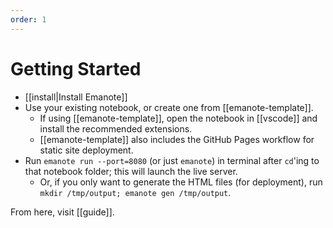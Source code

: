 ```yaml
---
order: 1
---
```


# Getting Started

- [[install|Install Emanote]]
- Use your existing notebook, or create one from [[emanote-template]].
  - If using [[emanote-template]], open the notebook in [[vscode]] and install the recommended extensions.
  - [[emanote-template]] also includes the GitHub Pages workflow for static site deployment.
- Run `emanote run --port=8080` (or just `emanote`) in terminal after `cd`'ing to that notebook folder; this will launch the live server.
  - Or, if you only want to generate the HTML files (for deployment), run `mkdir /tmp/output; emanote gen /tmp/output`.

From here, visit [[guide]].
